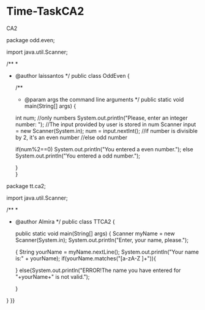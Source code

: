 # Time-TaskCA2
CA2

package odd.even;

import java.util.Scanner;

/**
 *
 * @author laissantos
 */
public class OddEven {

    /**
     * @param args the command line arguments
     */
    public static void main(String[] args) {
       
    int num;  //only numbers 
     System.out.println("Please, enter an integer number: ");
     //The input provided by user is stored in num
    Scanner input = new Scanner(System.in);
    num = input.nextInt();
    //if number is divisible by 2, it's an even number
    //else odd number

    if(num%2==0)
      System.out.println("You entered a even number.");
    else
      System.out.println("You entered a odd number."); 
  
    }   
}


package tt.ca2;
 

import java.util.Scanner;


/** 
 *
 * @author Almira
 */
public class TTCA2 {

    
    public static void main(String[] args) {
      Scanner myName = new Scanner(System.in);
        System.out.println("Enter, your name, please.");
    
     {
         String yourName = myName.nextLine();
         System.out.println("Your name is:" + yourName);
    if(yourName.matches("[a-zA-Z ]+")){
          
      } else{System.out.println("ERROR!The name you have entered for "+yourName+" is not valid.");      
         
       
            
    } 
         
    
}
      }}
    

        
